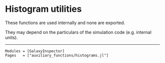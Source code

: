 # Histogram utilities

These functions are used internally and none are exported. 

They may depend on the particulars of the simulation code (e.g. internal units).

---

```@autodocs
Modules = [GalaxyInspector]
Pages   = ["auxiliary_functions/histograms.jl"]
```
